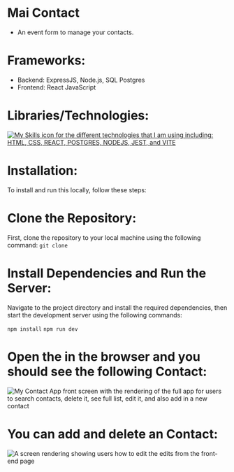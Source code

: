 # Mai Contact 
- An event form to manage your contacts.

# Frameworks: 
- Backend: ExpressJS, Node.js, SQL Postgres
- Frontend: React JavaScript 

# Libraries/Technologies: 
[![My Skills icon for the different technologies that I am using including: HTML, CSS, REACT, POSTGRES, NODEJS, JEST, and VITE ](https://skillicons.dev/icons?i=js,html,css,react,postgres,nodejs,jest,vite)](https://skillicons.dev)

# Installation: 
To install and run this locally, follow these steps:

# Clone the Repository: 
First, clone the repository to your local machine using the following command: 
`git clone `

# Install Dependencies and Run the Server:
Navigate to the project directory and install the required dependencies, then start the development server using the following commands:

`npm install`
`npm run dev`

# Open the  in the browser and you should see the following Contact: 
![My Contact App front screen with the rendering of the full app for users to search contacts, delete it, see full list, edit it, and also add in a new contact](https://media.giphy.com/media/v1.Y2lkPTc5MGI3NjExaHdnZ2FhYzQ5NXo2NXU1dDYyaDV5ZjY5ZGF3dGM2bG15MjI2c3puZSZlcD12MV9pbnRlcm5hbF9naWZfYnlfaWQmY3Q9Zw/1hoJYyJttfFbimJ7PH/giphy.gif)

# You can add and delete an Contact:
![A screen rendering showing users how to edit the edits from the front-end page](https://media.giphy.com/media/v1.Y2lkPTc5MGI3NjExdzBremRqcnYydzd6aTExcWcxNHljNmdtMzlpN2Z3N3FobXh5bWV3ZCZlcD12MV9pbnRlcm5hbF9naWZfYnlfaWQmY3Q9Zw/aRJEuUU0IUfyCjm8jj/giphy.gif)




